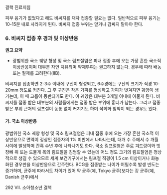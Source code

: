 결핵 진료지침

피부 융기가 없었다고 해도 비씨지를 재차 접종할 필요는 없다. 일반적으로 피부 융기는 10-15분 내로 사라지게 된다. 비씨지 접종 부위는 덮거나 감싸지 말아야 한다.

### 6. 비씨지 접종 후 경과 및 이상반응

**권고 요약**
- 광범위한 국소 궤양 형성 및 국소 림프절염은 피내 접종 후에 오는 가장 흔한 국소적 이상반응이며 대부분 자연 치유되며 약제투여는 권고하지 않는다. 경우에 따라 배농 또는 절제를 고려한다(IIB).

비씨지를 접종하면 2-3주 이내에 구진이 형성되고, 6주경에는 구진의 크기가 직경 10-20mm 정도로 커진다. 그 후 구진은 작은 가피를 형성하고 가피가 벗겨지면 궤양이 생기는데, 이 때 고름이 동반되기도 한다. 이 궤양은 대부분 3개월 이내에 아물게 된다. 비씨지를 접종 받은 대부분의 사람들에게는 접종 받은 부위에 흉터가 남는다. 그리고 접종 받은 부위 근처의 림프절이 동통 없이 커지기도 하며 석회화 침착이 되는 경우도 있다.

#### 가. 국소 이상반응

광범위한 국소 궤양 형성 및 국소 림프절염은 피내 접종 후에 오는 가장 흔한 국소적 이상반응으로 면역이 정상인 접종자의 1% 미만에서 나타나는데, 대개 수 주에서 수 개월 사이에 발생하며 간혹 수년 후에 나타나기도 한다. 국소 림프절염은 주로 겨드랑이와 빗장뼈 위 또는 드물게 목의 림프절을 침범할 수 있는데 어느 정도 크기의 림프절염은 정상적으로 생길 수 있으므로 세계 보건기구에서는 림프절 직경이 1.5 cm 이상이거나 화농화된 경우만을 이상반응으로 간주한다. BCG를 접종받는 나이가 어릴수록 발생 빈도는 증가하며, 균주에 따라서도 차이가 있어 약 균주(예, Tokyo 균주)보다는 강 균주(예, Danish 균주)에서

<PAGE>292
VII. 소아청소년 결핵